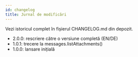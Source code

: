 ```yaml
---
id: changelog
title: Jurnal de modificări
---
```


Vezi istoricul complet în fișierul CHANGELOG.md din depozit.

- 2.0.0: rescriere către o versiune completă (EN/DE)
- 1.0.1: trecere la messages.listAttachments()
- 1.0.0: lansare inițială
